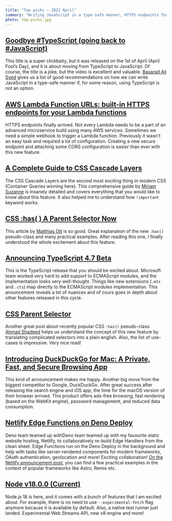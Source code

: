 ```yaml
---
title: "Top picks — 2022 April"
summary: "Writing JavaScript in a type-safe manner, HTTPS endpoints for AWS Lambdas, a complete guide to CSS Cascade Layers, "
photo: top-picks.jpg
---
```


## [Goodbye \#TypeScript (going back to \#JavaScript)](https://youtu.be/ytWbqnppzyc)

This title is a super clickbaity, but it was released on the 1st of April (April Fool’s Day), and it is about moving from TypeScript to JavaScript. Of course, the title is a joke, but the video is excellent and valuable. [Basarad Ali Syed](https://twitter.com/basarat) gives us a list of good recommendations on how we can write JavaScript in a type-safe manner if, for some reason, using TypeScript is not an option.

## [AWS Lambda Function URLs: built-in HTTPS endpoints for your Lambda functions](https://aws.amazon.com/blogs/aws/announcing-aws-lambda-function-urls-built-in-https-endpoints-for-single-function-microservices/)

HTTPS endpoints finally arrived. Not every Lambda needs to be a part of an advanced microservice build using many AWS services. Sometimes we need a simple webhook to trigger a Lambda function. Previously it wasn't an easy task and required a lot of configuration. Creating a new secure endpoint and attaching some CORS configuration is easier than ever with this new feature.

## [A Complete Guide to CSS Cascade Layers](https://css-tricks.com/css-cascade-layers/)

The CSS Cascade Layers are the second most exciting thing in modern CSS (Container Queries winning here). This comprehensive guide by [Miriam Suzanne](https://twitter.com/TerribleMia) is insanely detailed and covers everything that you would like to know about this feature. It also helped me to understand how `!important` keyword works.

## [CSS :has( ) A Parent Selector Now](https://matthiasott.com/notes/css-has-a-parent-selector-now)

This article by [Matthias Ott](https://twitter.com/m_ott) is so good. Great explanation of the new `:has()` pseudo-class and many practical examples. After reading this one, I finally understood the whole excitement about this feature.

## [Announcing TypeScript 4.7 Beta](https://devblogs.microsoft.com/typescript/announcing-typescript-4-7-beta/)

This is the TypeScript release that you should be excited about. Microsoft team worked very hard to add support to ECMAScript modules, and the implementation looks very well-thought. Things like new extensions (`.mts` and `.cts`) map directly to the ECMAScript modules implementation. This anouncement reveals a lot of nuances and of cours goes in depth about other features released in this cycle.

## [CSS Parent Selector](https://ishadeed.com/article/css-has-parent-selector/)

Another great post about recently popular CSS `:has()` pseudo-class. [Ahmad Shadeed](https://twitter.com/shadeed9) helps us understand the concept of this new feature by translating complicated selectors into a plain english. Also, the list of use-cases is impressive. Very nice read!

## [Introducing DuckDuckGo for Mac: A Private, Fast, and Secure Browsing App](https://spreadprivacy.com/introducing-duckduckgo-for-mac/)

This kind of announcement makes me happy. Another big move from the biggest competitor to Google, DuckDuckGo. After great success after releasing the search engine and iOS app, the time for the macOS version of their browser arrived. This product offers ads-free browsing, fast rendering (based on the WebKit engine), password management, and reduced data consumption.

## [Netlify Edge Functions on Deno Deploy](https://deno.com/blog/netlify-edge-functions-on-deno-deploy)

Deno team teamed up withDeno team teamed up with my favourite static website hosting, Netlify, to collaboratively re-build Edge Handlers from the clean sheet. Edge Functions run on the Deno Deploy in the background and help with tasks like server-rendered components for modern frameworks, OAuth authentication, geolocation and more! Exciting collaboration! [On the Netlify announcement post](https://www.netlify.com/blog/announcing-serverless-compute-with-edge-functions), you can find a few practical examples in the context of popular frameworks like Astro, Remix etc.

## [Node v18.0.0 (Current)](https://nodejs.org/en/blog/release/v18.0.0/)

Node.js 18 is here, and it comes with a bunch of features that I am excited about. For example, there is no need to use `--experimental-fetch` flag anymore because it is available by default. Also, a native test runner just landed. Experimental Web Streams API, new v8 engine and more!
